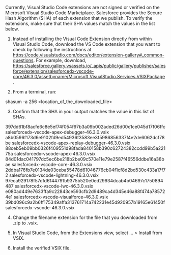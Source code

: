 Currently, Visual Studio Code extensions are not signed or verified on the
Microsoft Visual Studio Code Marketplace. Salesforce provides the Secure Hash
Algorithm (SHA) of each extension that we publish. To verify the extensions,
make sure that their SHA values match the values in the list below.

1. Instead of installing the Visual Code Extension directly from within Visual
   Studio Code, download the VS Code extension that you want to check by
   following the instructions at
   https://code.visualstudio.com/docs/editor/extension-gallery#_common-questions.
   For example, download,
   https://salesforce.gallery.vsassets.io/_apis/public/gallery/publisher/salesforce/extension/salesforcedx-vscode-core/46.3.0/assetbyname/Microsoft.VisualStudio.Services.VSIXPackage.

2. From a terminal, run:

shasum -a 256 <location_of_the_downloaded_file>

3. Confirm that the SHA in your output matches the value in this list of SHAs.

397dd61bf8acfe6c8e5ef74f054f97b3a09b002aded26d00c1ce045d17f06ffc  salesforcedx-vscode-apex-debugger-46.3.0.vsix
a8b0596f173d6e9102fd9ed54936f3583ee3f5986856337f4e2de6062dcf78be  salesforcedx-vscode-apex-replay-debugger-46.3.0.vsix
88ceb5eb09bb0326f409551d98fada840158b390c62724382ccdd99b5a22175a  salesforcedx-vscode-apex-46.3.0.vsix
84d01dac041797dc5ec6be218b2be09c570e11e79e2587f46556ddbe16a38bae  salesforcedx-vscode-core-46.3.0.vsix
2ddba176fb7e0134de03ceba55478d61046776cb04f1cf8d2bd530c433a17f72  salesforcedx-vscode-lightning-46.3.0.vsix
97eca929178f57dfd6144791b9375b520e0ed29934dcab4b04697c1750894487  salesforcedx-vscode-lwc-46.3.0.vsix
e080ad449e7633ffa9c22843ce593cfb2d9489ca4d345e46a88f474a785724e1  salesforcedx-vscode-visualforce-46.3.0.vsix
39bd096c9a2b6ff175349affa313761714a742231e45d920957b19165e61450f  salesforcedx-vscode-46.3.0.vsix


4. Change the filename extension for the file that you downloaded from .zip to
.vsix.

5. In Visual Studio Code, from the Extensions view, select ... > Install from
VSIX.

6. Install the verified VSIX file.
